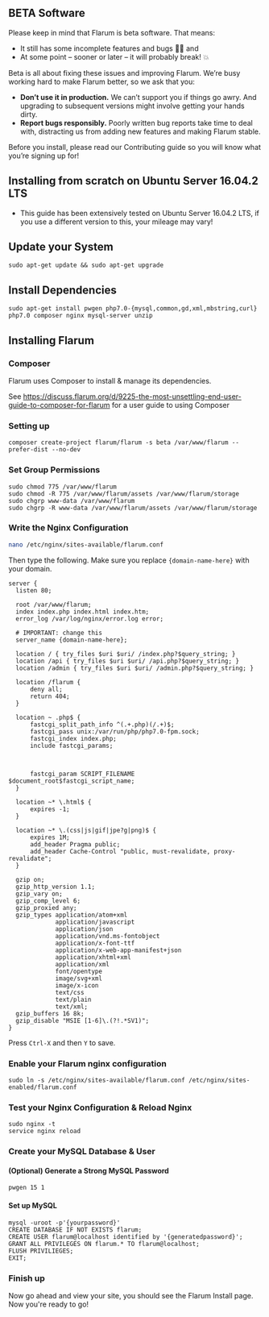 ## BETA Software

Please keep in mind that Flarum is beta software. That means:

   - It still has some incomplete features and bugs 🐛🐞 and
   - At some point – sooner or later – it will probably break! 💥

Beta is all about fixing these issues and improving Flarum. We’re busy working hard to make Flarum better, so we ask that you:

   - **Don’t use it in production.** We can’t support you if things go awry. And upgrading to subsequent versions might involve getting your hands dirty.
   - **Report bugs responsibly.** Poorly written bug reports take time to deal with, distracting us from adding new features and making Flarum stable.

Before you install, please read our Contributing guide so you will know what you’re signing up for!

## Installing from scratch on Ubuntu Server 16.04.2 LTS

  - This guide has been extensively tested on Ubuntu Server 16.04.2 LTS, if you use a different version to this, your mileage may vary!
  
## Update your System

```
sudo apt-get update && sudo apt-get upgrade
```

## Install Dependencies

```
sudo apt-get install pwgen php7.0-{mysql,common,gd,xml,mbstring,curl} php7.0 composer nginx mysql-server unzip
```

## Installing Flarum

### Composer

Flarum uses Composer to install & manage its dependencies.

See https://discuss.flarum.org/d/9225-the-most-unsettling-end-user-guide-to-composer-for-flarum for a user guide to using Composer

### Setting up 

```
composer create-project flarum/flarum -s beta /var/www/flarum --prefer-dist --no-dev
```

### Set Group Permissions
```
sudo chmod 775 /var/www/flarum
sudo chmod -R 775 /var/www/flarum/assets /var/www/flarum/storage
sudo chgrp www-data /var/www/flarum
sudo chgrp -R www-data /var/www/flarum/assets /var/www/flarum/storage
```

### Write the Nginx Configuration

```bash
nano /etc/nginx/sites-available/flarum.conf
```

Then type the following. Make sure you replace `{domain-name-here}` with your domain.

```nginx
server {
  listen 80;
 
  root /var/www/flarum;
  index index.php index.html index.htm;
  error_log /var/log/nginx/error.log error;
  
  # IMPORTANT: change this
  server_name {domain-name-here};
  
  location / { try_files $uri $uri/ /index.php?$query_string; }
  location /api { try_files $uri $uri/ /api.php?$query_string; }
  location /admin { try_files $uri $uri/ /admin.php?$query_string; }
  
  location /flarum {
      deny all;
      return 404;
  }
  
  location ~ .php$ {
      fastcgi_split_path_info ^(.+.php)(/.+)$;
      fastcgi_pass unix:/var/run/php/php7.0-fpm.sock;
      fastcgi_index index.php;
      include fastcgi_params;
  
  
  
      fastcgi_param SCRIPT_FILENAME $document_root$fastcgi_script_name;
  }
  
  location ~* \.html$ {
      expires -1;
  }
  
  location ~* \.(css|js|gif|jpe?g|png)$ {
      expires 1M;
      add_header Pragma public;
      add_header Cache-Control "public, must-revalidate, proxy-revalidate";
  }
  
  gzip on;
  gzip_http_version 1.1;
  gzip_vary on;
  gzip_comp_level 6;
  gzip_proxied any;
  gzip_types application/atom+xml
             application/javascript
             application/json
             application/vnd.ms-fontobject
             application/x-font-ttf
             application/x-web-app-manifest+json
             application/xhtml+xml
             application/xml
             font/opentype
             image/svg+xml
             image/x-icon
             text/css
             text/plain
             text/xml;
  gzip_buffers 16 8k;
  gzip_disable "MSIE [1-6]\.(?!.*SV1)";
}
```

Press `Ctrl-X` and then `Y` to save.

### Enable your Flarum nginx configuration
```
sudo ln -s /etc/nginx/sites-available/flarum.conf /etc/nginx/sites-enabled/flarum.conf
```

### Test your Nginx Configuration & Reload Nginx
```
sudo nginx -t
service nginx reload
```


### Create your MySQL Database & User

#### (Optional) Generate a Strong MySQL Password
```
pwgen 15 1
```

#### Set up MySQL

```
mysql -uroot -p'{yourpassword}'
CREATE DATABASE IF NOT EXISTS flarum;
CREATE USER flarum@localhost identified by '{generatedpassword}';
GRANT ALL PRIVILEGES ON flarum.* TO flarum@localhost;
FLUSH PRIVILIEGES;
EXIT;
```

### Finish up

Now go ahead and view your site, you should see the Flarum Install page. Now you're ready to go!
